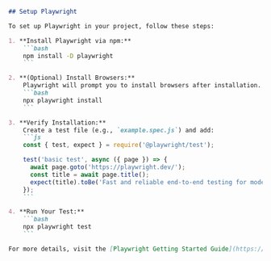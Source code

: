 ```markdown
## Setup Playwright

To set up Playwright in your project, follow these steps:

1. **Install Playwright via npm:**
    ```bash
    npm install -D playwright
    ```

2. **(Optional) Install Browsers:**
    Playwright will prompt you to install browsers after installation. You can also run:
    ```bash
    npx playwright install
    ```

3. **Verify Installation:**
    Create a test file (e.g., `example.spec.js`) and add:
    ```js
    const { test, expect } = require('@playwright/test');

    test('basic test', async ({ page }) => {
      await page.goto('https://playwright.dev/');
      const title = await page.title();
      expect(title).toBe('Fast and reliable end-to-end testing for modern web apps | Playwright');
    });
    ```

4. **Run Your Test:**
    ```bash
    npx playwright test
    ```

For more details, visit the [Playwright Getting Started Guide](https://playwright.dev/docs/intro).
```